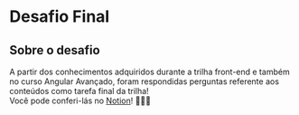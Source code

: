 # **Desafio Final**

## **Sobre o desafio**
A partir dos conhecimentos adquiridos durante a trilha front-end e também no curso Angular Avançado, foram respondidas perguntas referente aos conteúdos como tarefa final da trilha! <br/>
Você pode conferi-lás no [Notion](https://tremendous-cinema-114.notion.site/Desafio-9-Final-e2b568b007b247468d5acdf2ea865fc2)! 👩‍💻🤩

